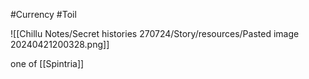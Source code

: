 #Currency #Toil 

![[Chillu Notes/Secret histories 270724/Story/resources/Pasted image 20240421200328.png]]

one of [[Spintria]]
